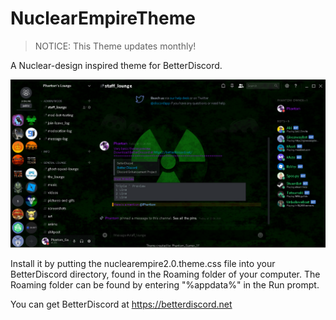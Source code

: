 # NuclearEmpireTheme
>NOTICE: This Theme updates monthly!

A Nuclear-design inspired theme for BetterDiscord.

![alt text](/example.png "Theme in action")

Install it by putting the nuclearempire2.0.theme.css file into your BetterDiscord directory, found in the Roaming folder of your computer. The Roaming folder can be found by entering "%appdata%" in the Run prompt.

You can get BetterDiscord at https://betterdiscord.net
